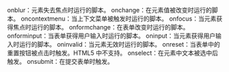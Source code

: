 
onblur：元素失去焦点时运行的脚本。
onchange：在元素值被改变时运行的脚本。
oncontextmenu：当上下文菜单被触发时运行的脚本。
onfocus：当元素获得焦点时运行的脚本。
onformchange：在表单改变时运行的脚本。
onforminput：当表单获得用户输入时运行的脚本。
oninput：当元素获得用户输入时运行的脚本。
oninvalid：当元素无效时运行的脚本。
onreset：当表单中的重置按钮被点击时触发。HTML5 中不支持。
onselect：在元素中文本被选中后触发。
onsubmit：在提交表单时触发。
